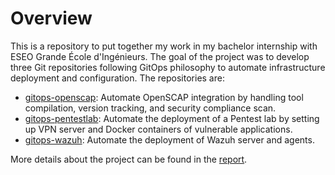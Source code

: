 # Overview

This is a repository to put together my work in my bachelor internship with ESEO Grande École d'Ingénieurs. The goal of the project was to develop three Git repositories following GitOps philosophy to automate infrastructure deployment and configuration. The repositories are:
- [gitops-openscap](https://github.com/mindt102/gitops-openscap): Automate OpenSCAP integration by handling tool compilation, version tracking, and security compliance scan.
- [gitops-pentestlab](https://github.com/mindt102/gitops-pentestlab): Automate the deployment of a Pentest lab by setting up VPN server and Docker containers of vulnerable applications.
- [gitops-wazuh](https://github.com/mindt102/gitops-wazuh): Automate the deployment of Wazuh server and agents.

More details about the project can be found in the [report](report.pdf).
